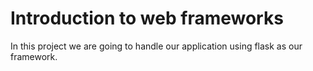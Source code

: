 # Introduction to web frameworks

In this project we are going to handle our application using flask as our framework.
